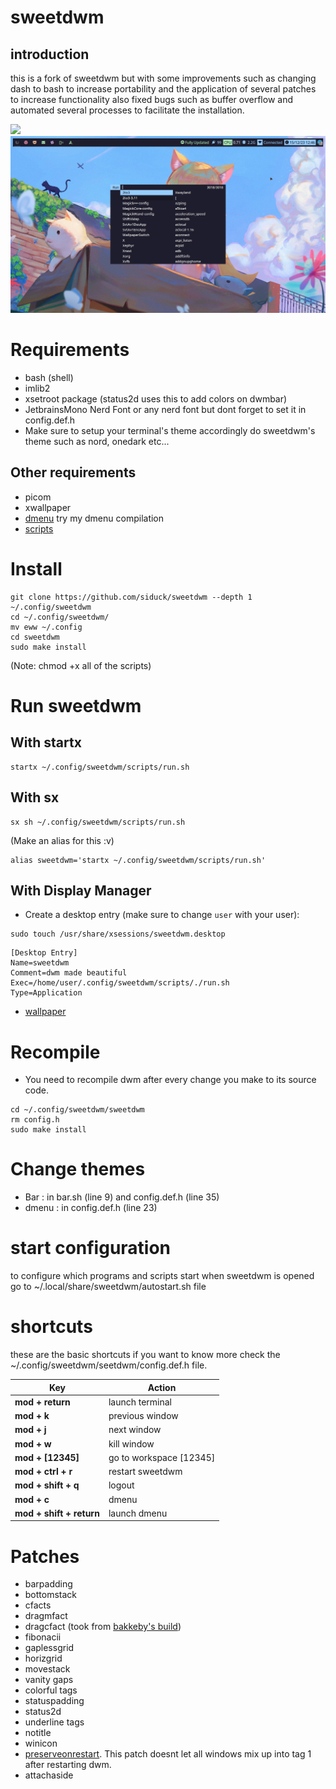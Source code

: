 # sweetdwm 

## introduction 
this is a fork of sweetdwm but with some improvements such as changing dash to bash to increase portability and the application of several patches to increase functionality also fixed bugs such as buffer overflow and automated several processes to facilitate the installation.

<img src="https://github.com/SweetMask4/sweetdwm/blob/screenshots/screenshots/default.png?raw=true">
<img src="https://github.com/SweetMask4/dotfiles/blob/screenshot/dmenu.png?raw=true">

# Requirements

- bash (shell)
- imlib2 
- xsetroot package (status2d uses this to add colors on dwmbar)
- JetbrainsMono Nerd Font or any nerd font but dont forget to set it in config.def.h
- Make sure to setup your terminal's theme accordingly do sweetdwm's theme such as nord, onedark etc...

## Other requirements
- picom
- xwallpaper
- [dmenu](https://github.com/SweetMask4/dmenu) try my dmenu compilation
- [scripts](https://github.com/SweetMask4/scripts)

# Install

```
git clone https://github.com/siduck/sweetdwm --depth 1  ~/.config/sweetdwm
cd ~/.config/sweetdwm/
mv eww ~/.config
cd sweetdwm
sudo make install
```
(Note: chmod +x all of the scripts)

# Run sweetdwm

## With startx

```shell
startx ~/.config/sweetdwm/scripts/run.sh
```

## With sx

```shell
sx sh ~/.config/sweetdwm/scripts/run.sh
```

(Make an alias for this :v)

```shell
alias sweetdwm='startx ~/.config/sweetdwm/scripts/run.sh'
```

## With Display Manager

- Create a desktop entry (make sure to change `user` with your user):

```shell
sudo touch /usr/share/xsessions/sweetdwm.desktop  
```

```
[Desktop Entry]
Name=sweetdwm
Comment=dwm made beautiful 
Exec=/home/user/.config/sweetdwm/scripts/./run.sh 
Type=Application 
```

- [wallpaper](https://github.com/siduck/sweetdwm/blob/screenshots/screenshots/chad.png)

# Recompile

- You need to recompile dwm after every change you make to its source code.

```
cd ~/.config/sweetdwm/sweetdwm
rm config.h
sudo make install
```
# Change themes

- Bar  : in bar.sh (line 9) and config.def.h (line 35)
- dmenu : in config.def.h (line 23)

# start configuration
to configure which programs and scripts start when sweetdwm is opened go to ~/.local/share/sweetdwm/autostart.sh file

# shortcuts 
these are the basic shortcuts if you want to know more check the ~/.config/sweetdwm/seetdwm/config.def.h file.

| Key                      | Action                  |
|--------------------------|-------------------------|
| **mod + return**         | launch terminal         |
| **mod + k**              | previous window         |
| **mod + j**              | next window             |
| **mod + w**              | kill window             |
| **mod + [12345]**        | go to workspace [12345] |
| **mod + ctrl + r**       | restart sweetdwm        |
| **mod + shift + q**      | logout                  |
| **mod + c**              | dmenu                    |
| **mod + shift + return** | launch dmenu            |

# Patches

- barpadding 
- bottomstack
- cfacts
- dragmfact 
- dragcfact (took from [bakkeby's build](https://github.com/bakkeby/dwm-flexipatch))
- fibonacii
- gaplessgrid
- horizgrid
- movestack 
- vanity gaps
- colorful tags
- statuspadding 
- status2d
- underline tags
- notitle
- winicon
- [preserveonrestart](https://github.com/PhyTech-R0/dwm-phyOS/blob/master/patches/dwm-6.3-patches/dwm-preserveonrestart-6.3.diff). This patch doesnt let all windows mix up into tag 1 after restarting dwm.
- attachaside
